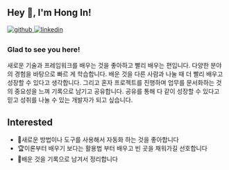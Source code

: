 <!-- ![header](https://capsule-render.vercel.app/api?type=waving&color=auto&height=300&section=header&text=Welcome!&fontSize=60) -->


## Hey 👋, I'm Hong In!  
  

<a href="https://gnlenfn.github.io" target="_blank">
<img src=https://img.shields.io/badge/blog-%2324292e.svg?&style=for-the-badge&logo=github&logoColor=white alt=github style="margin-bottom: 5px;" />
</a>
<a href="https://www.linkedin.com/in/hong-in-yun-298b2b166/" target="_blank">
<img src=https://img.shields.io/badge/linkedin-%231E77B5.svg?&style=for-the-badge&logo=linkedin&logoColor=white alt=linkedin style="margin-bottom: 5px;" />
</a>  
<!-- <a href="https://velog.io/@gnlenfn" target="_blank">
<img src=https://img.shields.io/badge/-velog-%2320C997?&style=for-the-badge&logo=velog&logoColor=white alt=velog style="margin-bottom: 5px;" />
</a>  -->

<!-- [![Velog's GitHub stats](https://velog-readme-stats.vercel.app/api?name=gnlenfn)](https://github.com/gnlenfn/velog-readme-stats) -->


### Glad to see you here!  
새로운 기술과 프레임워크를 배우는 것을 좋아하고 빨리 배우는 편입니다. 다양한 분야의 경험을 바탕으로 빠르
게 학습합니다. 배운 것을 다른 사람과 나눌 때 더 빨리 배우고 성장할 수 있다고 생각합니다.
그리고 혼자 프로젝트를 진행하며 업무를 문서화하는 것의 중요성을 느껴 기록으로 남기고 공유합니다.
공유를 통해 다 같이 성장할 수 있다고 믿고 성취를 나눌 수 있는 개발자가 되고 싶습니다.
  


## Interested  
<!-- <div align="center">   
<img style="margin: 10px" src="https://profilinator.rishav.dev/skills-assets/java-original-wordmark.svg" alt="Java" height="30" />  
<img style="margin: 10px" src="https://profilinator.rishav.dev/skills-assets/python-original.svg" alt="Python" height="30" />  
<img style="margin: 10px" src="https://profilinator.rishav.dev/skills-assets/docker-original-wordmark.svg" alt="Docker" height="30" />  
<img style="margin: 10px" src="https://profilinator.rishav.dev/skills-assets/mysql-original-wordmark.svg" alt="MySQL" height="30" />    
<img style="margin: 10px" src="https://profilinator.rishav.dev/skills-assets/springio-icon.svg" alt="Spring" height="30" />  
<img style="margin: 10px" src="https://profilinator.rishav.dev/skills-assets/elasticsearch.png" alt="Elastic Search" height="30" />   
<img style="margin: 10px" src="https://airflow.apache.org/docs/apache-airflow/1.10.4/_images/pin_large.png" alt="Airflow" height="30" /> 
</div>   -->

- 🔧새로운 방법이나 도구를 사용해서 자동화 하는 것을 좋아합니다
- 🏆이론부터 배우기 보다는 활용법 부터 배우고 빈 곳을 채워가길 선호합니다
- 📜배운 것을 기록으로 남겨서 정리합니다


<!-- ## Github Stats  
<table><tr><td valign="top" width="50%">

<img src="https://github-readme-stats.vercel.app/api?username=gnlenfn&show_icons=true&theme=vue&count_private=true&hide_border=true" align="left" style="width: 100%" />

</td><td valign="top" width="50%">

[![Solved.ac프로필](http://mazassumnida.wtf/api/v2/generate_badge?boj=yhi92)](https://solved.ac/yhi92)

</td></tr></table>  

<br/>  

  

<br/>  

![Profile views counter](https://komarev.com/ghpvc/?username=gnlenfn&&style=flat-square)  
  

<br/>  


<br />

----
<div align="center">Generated using <a href="https://profilinator.rishav.dev/" target="_blank">Github Profilinator</a></div> -->

